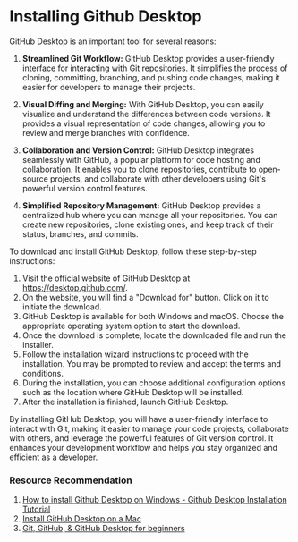 # Installing Github Desktop

GitHub Desktop is an important tool for several reasons:

1. **Streamlined Git Workflow:** GitHub Desktop provides a user-friendly interface for interacting with Git repositories. It simplifies the process of cloning, committing, branching, and pushing code changes, making it easier for developers to manage their projects.

2. **Visual Diffing and Merging:** With GitHub Desktop, you can easily visualize and understand the differences between code versions. It provides a visual representation of code changes, allowing you to review and merge branches with confidence.

3. **Collaboration and Version Control:** GitHub Desktop integrates seamlessly with GitHub, a popular platform for code hosting and collaboration. It enables you to clone repositories, contribute to open-source projects, and collaborate with other developers using Git's powerful version control features.

4. **Simplified Repository Management:** GitHub Desktop provides a centralized hub where you can manage all your repositories. You can create new repositories, clone existing ones, and keep track of their status, branches, and commits.

To download and install GitHub Desktop, follow these step-by-step instructions:

1. Visit the official website of GitHub Desktop at <a href="https://desktop.github.com/" target="_blank">https://desktop.github.com/</a>.
2. On the website, you will find a "Download for" button. Click on it to initiate the download.
3. GitHub Desktop is available for both Windows and macOS. Choose the appropriate operating system option to start the download.
4. Once the download is complete, locate the downloaded file and run the installer.
5. Follow the installation wizard instructions to proceed with the installation. You may be prompted to review and accept the terms and conditions.
6. During the installation, you can choose additional configuration options such as the location where GitHub Desktop will be installed.
7. After the installation is finished, launch GitHub Desktop.

By installing GitHub Desktop, you will have a user-friendly interface to interact with Git, making it easier to manage your code projects, collaborate with others, and leverage the powerful features of Git version control. It enhances your development workflow and helps you stay organized and efficient as a developer.

### Resource Recommendation

1. <a href="https://youtu.be/iMfSokYReYQ" target="_blank">How to install Github Desktop on Windows - Github Desktop Installation Tutorial</a>
2. <a href="https://youtu.be/C0n6O4d0ccw" target="_blank">Install GitHub Desktop on a Mac</a>
3. <a href="https://youtu.be/8Dd7KRpKeaE" target="_blank">Git, GitHub, & GitHub Desktop for beginners</a>
